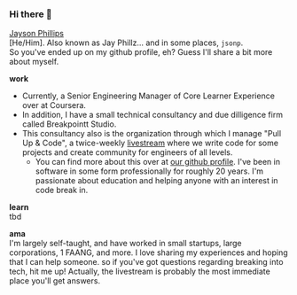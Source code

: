 ### Hi there 👋

[Jayson Phillips](https://jaysonjphillips.com)  
[He/Him]. Also known as Jay Phillz... and in some places, `jsonp`.  
So you've ended up on my github profile, eh? Guess I'll share a bit more about myself.  

**work**
- Currently, a Senior Engineering Manager of Core Learner Experience over at Coursera. 
- In addition, I have a small technical consultancy and due dilligence firm called Breakpointt Studio. 
- This consultancy also is the organization through which I manage "Pull Up & Code", a twice-weekly [livestream](https://twitch.tv/its_jay_phillz) where we write code for some projects and create community for engineers of all levels. 
  - You can find more about this over at [our github profile](https://github.com/pullupandcode). 
I've been in software in some form professionally for roughly 20 years. I'm passionate about education and helping anyone with an interest in code break in. 

**learn**  
tbd

**ama**  
I'm largely self-taught, and have worked in small startups, large corporations, 1 FAANG, and more. I love sharing my experiences and hoping that I can help someone. so if you've got questions regarding breaking into tech, hit me up! Actually, the livestream is probably the most immediate place you'll get answers. 
<!--
**jaysonjphillips/jaysonjphillips** is a ✨ _special_ ✨ repository because its `README.md` (this file) appears on your GitHub profile.

Here are some ideas to get you started:

- 🔭 I’m currently working on ...
- 🌱 I’m currently learning ...
- 👯 I’m looking to collaborate on ...
- 🤔 I’m looking for help with ...
- 💬 Ask me about ...
- 📫 How to reach me: ...
- 😄 Pronouns: ...
- ⚡ Fun fact: ...
-->
